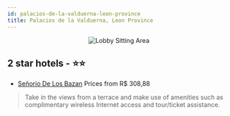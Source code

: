 ```yaml
---
id: palacios-de-la-valduerna-leon-province
title: Palacios de la Valduerna, Leon Province
---
```


<center><img src="https://i.travelapi.com/hotels/5000000/4800000/4793100/4793019/5e4c776c_z.jpg" alt="Lobby Sitting Area" /></center>


##  2 star hotels - ⭐️⭐️

-    [Señorio De Los Bazan](https://us.hurb.com/hotels/palacios-de-la-valduerna/senorio-de-los-bazan-JNP-JP031457?cmp=18055) Prices from R$ 308,88
   > Take in the views from a terrace and make use of amenities such as complimentary wireless Internet access and tour/ticket assistance.
